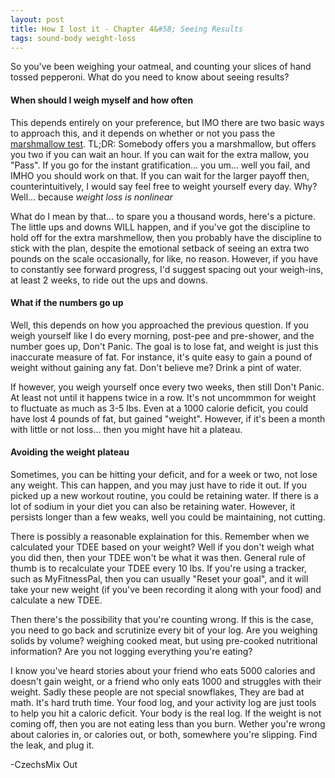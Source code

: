 ```yaml
---
layout: post
title: How I lost it - Chapter 4&#58; Seeing Results
tags: sound-body weight-loss
---
```


So you've been weighing your oatmeal, and counting your slices of hand tossed pepperoni. What do you need to know about seeing results?

#### When should I weigh myself and how often

This depends entirely on your preference, but IMO there are two basic ways to approach this, and it depends on whether or not you pass the [marshmallow test](https://en.wikipedia.org/wiki/Stanford_marshmallow_experiment). TL;DR: Somebody offers you a marshmallow, but offers you two if you can wait an hour. If you can wait for the extra mallow, you "Pass". If you go for the instant gratification... you um... well you fail, and IMHO you should work on that. If you can wait for the larger payoff then, counterintuitively, I would say feel free to weight yourself every day. Why? Well... because *weight loss is nonlinear*

What do I mean by that... to spare you a thousand words, here's a picture. The little ups and downs WILL happen, and if you've got the discipline to hold off for the extra marshmellow, then you probably have the discipline to stick with the plan, despite the emotional setback of seeing an extra two pounds on the scale occasionally, for like, no reason. However, if you have to constantly see forward progress, I'd suggest spacing out your weigh-ins, at least 2 weeks, to ride out the ups and downs.

#### What if the numbers go up

Well, this depends on how you approached the previous question. If you weigh yourself like I do every morning, post-pee and pre-shower, and the number goes up, Don't Panic. The goal is to lose fat, and weight is just this inaccurate measure of fat. For instance, it's quite easy to gain a pound of weight without gaining any fat. Don't believe me? Drink a pint of water.

If however, you weigh yourself once every two weeks, then still Don't Panic. At least not until it happens twice in a row. It's not uncommmon for weight to fluctuate as much as 3-5 lbs. Even at a 1000 calorie deficit, you could have lost 4 pounds of fat, but gained "weight". However, if it's been a month with little or not loss... then you might have hit a plateau.

#### Avoiding the weight plateau

Sometimes, you can be hitting your deficit, and for a week or two, not lose any weight. This can happen, and you may just have to ride it out. If you picked up a new workout routine, you could be retaining water. If there is a lot of sodium in your diet you can also be retaining water. However, it persists longer than a few weaks, well you could be maintaining, not cutting.

There is possibly a reasonable explaination for this. Remember when we calculated your TDEE based on your weight? Well if you don't weigh what you did then, then your TDEE won't be what it was then. General rule of thumb is to recalculate your TDEE every 10 lbs. If you're using a tracker, such as MyFitnessPal, then you can usually "Reset your goal", and it will take your new weight (if you've been recording it along with your food) and calculate a new TDEE.

Then there's the possibility that you're counting wrong. If this is the case, you need to go back and scrutinize every bit of your log. Are you weighing solids by volume? weighing cooked meat, but using pre-cooked nutritional information? Are you not logging everything you're eating?

I know you've heard stories about your friend who eats 5000 calories and doesn't gain weight, or a friend who only eats 1000 and struggles with their weight. Sadly these people are not special snowflakes, They are bad at math. It's hard truth time. Your food log, and your activity log are just tools to help you hit a caloric deficit. Your body is the real log. If the weight is not coming off, then you are not eating less than you burn. Wether you're wrong about calories in, or calories out, or both, somewhere you're slipping. Find the leak, and plug it.

-CzechsMix Out
